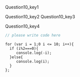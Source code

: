 Question10_key1


Question10_key2
Question10_key3


Question10_key4


```javascript
// please write code here
```


```solution
for (var i = 1;0 i <= 10; i++){
  if (i%2===0){
     console.log(-i);
  }else{
     console.log(i);
  }
};

```